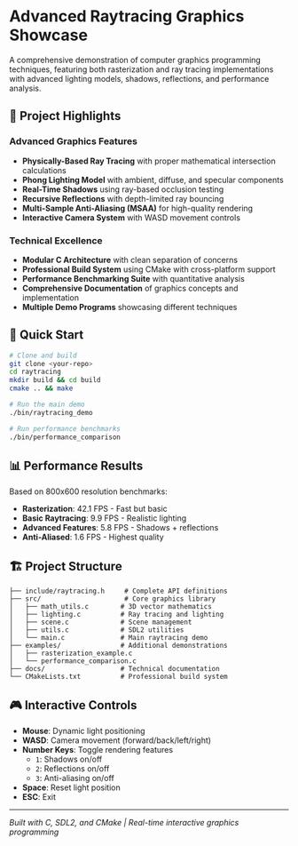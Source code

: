 # Advanced Raytracing Graphics Showcase

A comprehensive demonstration of computer graphics programming techniques, featuring both rasterization and ray tracing implementations with advanced lighting models, shadows, reflections, and performance analysis.

## 🎯 Project Highlights

### **Advanced Graphics Features**

-   **Physically-Based Ray Tracing** with proper mathematical intersection calculations
-   **Phong Lighting Model** with ambient, diffuse, and specular components
-   **Real-Time Shadows** using ray-based occlusion testing
-   **Recursive Reflections** with depth-limited ray bouncing
-   **Multi-Sample Anti-Aliasing (MSAA)** for high-quality rendering
-   **Interactive Camera System** with WASD movement controls

### **Technical Excellence**

-   **Modular C Architecture** with clean separation of concerns
-   **Professional Build System** using CMake with cross-platform support
-   **Performance Benchmarking Suite** with quantitative analysis
-   **Comprehensive Documentation** of graphics concepts and implementation
-   **Multiple Demo Programs** showcasing different techniques

## 🚀 Quick Start

```bash
# Clone and build
git clone <your-repo>
cd raytracing
mkdir build && cd build
cmake .. && make

# Run the main demo
./bin/raytracing_demo

# Run performance benchmarks
./bin/performance_comparison
```

## 📊 Performance Results

Based on 800x600 resolution benchmarks:

-   **Rasterization**: 42.1 FPS - Fast but basic
-   **Basic Raytracing**: 9.9 FPS - Realistic lighting
-   **Advanced Features**: 5.8 FPS - Shadows + reflections
-   **Anti-Aliased**: 1.6 FPS - Highest quality

## 🏗️ Project Structure

```
├── include/raytracing.h     # Complete API definitions
├── src/                     # Core graphics library
│   ├── math_utils.c        # 3D vector mathematics
│   ├── lighting.c          # Ray tracing and lighting
│   ├── scene.c             # Scene management
│   ├── utils.c             # SDL2 utilities
│   └── main.c              # Main raytracing demo
├── examples/               # Additional demonstrations
│   ├── rasterization_example.c
│   └── performance_comparison.c
├── docs/                   # Technical documentation
└── CMakeLists.txt          # Professional build system
```

## 🎮 Interactive Controls

-   **Mouse**: Dynamic light positioning
-   **WASD**: Camera movement (forward/back/left/right)
-   **Number Keys**: Toggle rendering features
    -   `1`: Shadows on/off
    -   `2`: Reflections on/off
    -   `3`: Anti-aliasing on/off
-   **Space**: Reset light position
-   **ESC**: Exit


---

_Built with C, SDL2, and CMake | Real-time interactive graphics programming_
